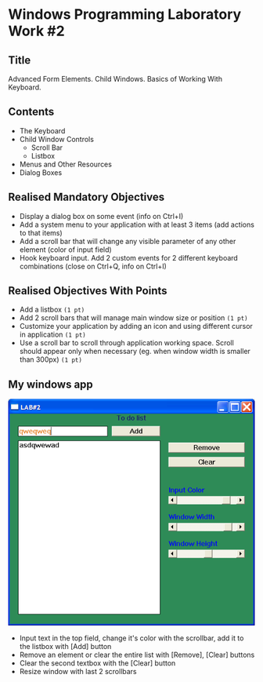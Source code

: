 # Windows Programming Laboratory Work #2

## Title
Advanced Form Elements. Child Windows. Basics of Working With Keyboard.

## Contents
* The Keyboard
* Child Window Controls
  * Scroll Bar
  * Listbox
* Menus and Other Resources
* Dialog Boxes

## Realised Mandatory Objectives
 * Display a dialog box on some event (info on Ctrl+I)
 * Add a system menu to your application with at least 3 items (add actions to that items)
 * Add a scroll bar that will change any visible parameter of any other element (color of input field)
 * Hook keyboard input. Add 2 custom events for 2 different keyboard combinations (close on Ctrl+Q, info on Ctrl+I) 
 
## Realised Objectives With Points
 * Add a listbox `(1 pt)`
 * Add 2 scroll bars that will manage main window size or position `(1 pt)`
 * Customize your application by adding an icon and using different cursor in application `(1 pt)`
 * Use a scroll bar to scroll through application working space. Scroll should appear only when necessary (eg. when window width is smaller than 300px) `(1 pt)`
 
 ## My windows app

![APP](./lab2.bmp)

* Input text in the top field, change it's color with the scrollbar, add it to the listbox with [Add] button
* Remove an element or clear the entire list with [Remove], [Clear] buttons
* Clear the second textbox with the [Clear] button
* Resize window with last 2 scrollbars
